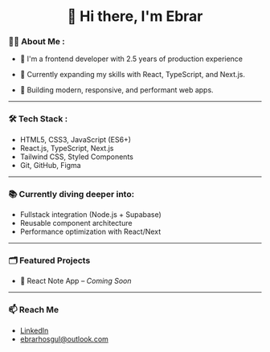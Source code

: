<h1 align="center">👋 Hi there, I'm Ebrar</h1>

### :man_technologist: About Me :

- 🎯 I'm a frontend developer with 2.5 years of production experience

- 🔄 Currently expanding my skills with React, TypeScript, and Next.js. 

- 🚀 Building modern, responsive, and performant web apps.

<hr>

### 🛠️ Tech Stack :

- HTML5, CSS3, JavaScript (ES6+)  
- React.js, TypeScript, Next.js  
- Tailwind CSS, Styled Components  
- Git, GitHub, Figma
<!-- <div>
  <img src="https://github.com/devicons/devicon/blob/master/icons/html5/html5-original.svg" title="HTML5" alt="HTML" width="40" height="40"/>&nbsp;
  <img src="https://github.com/devicons/devicon/blob/master/icons/css3/css3-plain-wordmark.svg"  title="CSS3" alt="CSS" width="40" height="40"/>&nbsp;
  <img src="https://github.com/devicons/devicon/blob/master/icons/javascript/javascript-original.svg" title="JavaScript" alt="JavaScript" width="40" height="40"/>&nbsp;
  <img src="https://cdn.jsdelivr.net/gh/devicons/devicon/icons/typescript/typescript-original.svg" title="TypeScript" alt="TypeScript" width="40" height="40"/>&nbsp;
  <img src="https://github.com/devicons/devicon/blob/master/icons/react/react-original-wordmark.svg" title="React" alt="React" width="40" height="40"/>&nbsp;
  <img src="https://cdn.jsdelivr.net/gh/devicons/devicon/icons/bootstrap/bootstrap-original.svg" title="Bootstrap" **alt="Bootstrap" width="40" height="40"/>&nbsp;
  <img src="https://cdn.jsdelivr.net/gh/devicons/devicon/icons/figma/figma-original.svg" title="Figma" **alt="Figma" width="40" height="40"/>&nbsp;
  <img src="https://cdn.jsdelivr.net/gh/devicons/devicon/icons/photoshop/photoshop-plain.svg" title="Photoshop" **alt="Photoshop" width="40" height="40"/>
</div>  -->
<hr>

### 📚 Currently diving deeper into:
- Fullstack integration (Node.js + Supabase)
- Reusable component architecture
- Performance optimization with React/Next

<hr>

### 🗂️ Featured Projects
- 📒 React Note App – <i>Coming Soon</i>

<hr>

### 📫 Reach Me
- [LinkedIn](https://www.linkedin.com/in/ebrarhosgul/)
- ebrarhosgul@outlook.com

